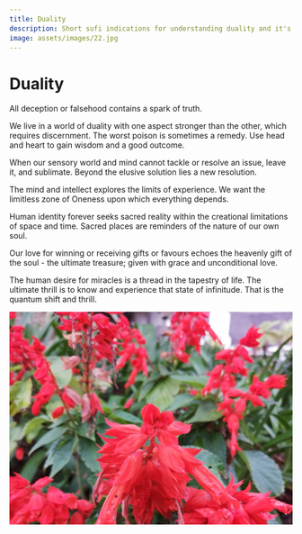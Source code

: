 ```yaml
---
title: Duality
description: Short sufi indications for understanding duality and it's single source
image: assets/images/22.jpg
---
```


# Duality

<div class="aphorism-text">

All deception or falsehood contains a spark of truth.

<div class="div"></div>

We live in a world of duality with one aspect stronger than the other, which requires discernment. The worst poison is sometimes a remedy. Use head and heart to gain wisdom and a good outcome.  

<div class="div"></div>

When our sensory world and mind cannot tackle or resolve an issue, leave it, and sublimate. Beyond the elusive solution lies a new resolution.  

<div class="div"></div>

The mind and intellect explores the limits of experience. We want the limitless zone of Oneness upon which everything depends.  

<div class="div"></div>

Human identity forever seeks sacred reality within the creational limitations of space and time. Sacred places are reminders of the nature of our own soul.  

<div class="div"></div>

Our love for winning or receiving gifts or favours echoes the heavenly gift of the soul - the ultimate treasure; given with grace and unconditional love.  

<div class="div"></div>

The human desire for miracles is a thread in the tapestry of life. The ultimate thrill is to know and experience that state of infinitude. That is the quantum shift and thrill. 

<div class="div"></div>

</div>

![Duality](../../assets/images/22.jpg)